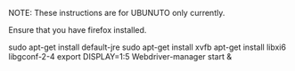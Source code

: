 NOTE: These instructions are for UBUNUTO only currently.

Ensure that you have firefox installed.


sudo apt-get install default-jre
sudo apt-get install xvfb
apt-get install libxi6 libgconf-2-4 
export DISPLAY=1:5
Webdriver-manager start &



